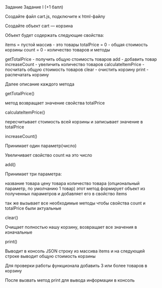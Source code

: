 Задание
Задание I (+1 балл)

Создайте файл cart.js, подключите к html-файлу

Создайте объект cart — корзина

Объект будет содержать следующие свойства:

items = пустой массив - это товары
totalPrice = 0 - общая стоимость корзины
count = 0 - количество товаров
и методы

getTotalPrice - получить общую стоимость товаров
add - добавить товар
increaseCount - увеличить количество товаров
calculateItemPrice - посчитать общую стоимость товаров
clear - очистить корзину
print - распечатать корзину

Далее описание каждого метода

getTotalPrice()

метод возвращает значение свойства totalPrice

calculateItemPrice()

пересчитывает стоимость всей корзины и записывает значение в totalPrice

increaseCount()

Принимает один параметр(число)

Увеличивает свойство count на это число

add()

Принимает три параметра:

название товара
цену товара
количество товара (опциональный параметр, по умолчанию 1 товар)
этот метод формирует объект из полученных параметров и добавляет его в свойство items

так же вызывает все необходимые методы чтобы свойства count и totalPrice были актуальные

clear()

Очищает полностью нашу корзину, возвращает все значения в изначальные

print()

Выводит в консоль JSON строку из массива items и на следующей строке выводит общую стоимость корзины

Для проверки работы функционала добавить 3 или более товаров в корзину

После вызвать метод print для вывода информации в консоль
